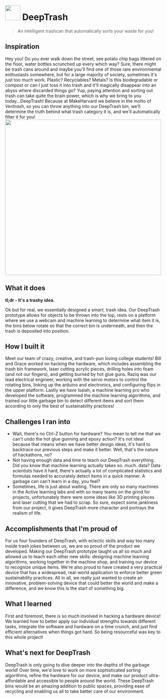 # <img src="https://raw.githubusercontent.com/isaiahnields/deep-trash/master/icon.png" width="48"> DeepTrash
> An intelligent trashcan that automatically sorts your waste for you!

## Inspiration
Hey you! Do you ever walk down the street, see potato chip bags littered on the floor, water bottles scrunched up every which way? Sure, there might be trash cans around and maybe you'll find one of those rare environmental enthusiasts somewhere, but for a large majority of society, sometimes it's just too much work. Plastic? Recyclables? Metals? Is this biodegradable or compost or can I just toss it into trash and it'll magically disappear into an abyss where discarded things go? Yup, paying attention and sorting out trash can take quite the brain power, which is why we bring to you today...DeepTrash! Because at MakeHarvard we believe in the motto of _Veritrash_, so you can throw anything into our DeepTrash bin, we'll determine the truth behind what trash category it is, and we'll automatically filter it for you! 
<img src="https://raw.githubusercontent.com/isaiahnields/deep-trash/master/demo.gif" width="500">

## What it does
**tl;dr - It's a trashy idea.**

Ok but for real, we essentially designed a *smart*, trash idea. Our DeepTrash prototype allows for objects to be thrown into the top, rests on a platform where we use a webcam and machine learning to determine what item it is, the bins below rotate so that the correct bin is underneath, and then the trash is deposited into position.

## How I built it
Meet our team of crazy, creative, and trash-pun loving college students! Bill and Grace worked on hacking the hardware, which includes assembling the trash bin framework, laser cutting acrylic pieces, drilling holes into foam (and not our fingers), and getting burned by hot glue guns. Raziq was our lead electrical engineer, working with the servo motors to control the rotating bins, linking up the arduino and electronics, and configuring flips in the upper platform. Lastly we have Isaiah, a machine learning pro who developed the software, programmed the machine learning algorithms, and trained our little garbage bin to detect different items and sort them according to only the best of sustainability practices!

## Challenges I ran into
- Wait, there's no Ctrl-Z button for hardware? You mean to tell me that we can't undo the hot glue gunning and epoxy action? It's not ideal because that means when we have better design ideas, it's hard to backtrace our previous steps and make it better. Well, that's the nature of hackathons, no?
- Not having enough data and time to teach our DeepTrash everything. Did you know that machine learning actually takes so. much. data? Data scientists have it hard, there's actually a lot of complicated statistics and formulas needed to accurately detect items in a quick manner. A garbage can can't learn in a day, you feel?
- Sometimes, life is just about waiting. There are only so many machines in the Active learning labs and with so many teams on the grind for projects, unfortunately there were some ideas like 3D printing pieces and laser cutting that we had to scrap. So sure, expect some jankiness from our project, it gives DeepTrash more character and portrays the realism of life.

## Accomplishments that I'm proud of
For us four founders of DeepTrash, with eclectic skills and way too many inside trash jokes between us, we are so proud of the product we developed. Making our DeepTrash prototype taught us all so much and allowed us to teach each other new skills: designing machine learning algorithms, working together in the machine shop, and training our device to recognize unique items. We're also proud to have created a very practical device that has a widespread, real-world application to enforce better green sustainability practices. All in all, we really just wanted to create an innovative, problem-solving device that could better the world and make a difference, and we know this is the start of something big.

## What I learned
First and foremost, there is so much involved in hacking a hardware device! We learned how to better apply our individual strengths towards different tasks, integrate the software and hardware on a time crunch, and just find efficient alternatives when things got hard. So being resourceful was key to this whole project! 

## What's next for DeepTrash
DeepTrash is only going to dive deeper into the depths of the garbage world! Over time, we'd love to work on more sophisticated sorting algorithms, refine the hardware for our device, and make our product ultra-affordable and accessible to people around the world. These DeepTrash bins would be an amazing addition to public spaces, providing ease of recycling and enabling us all to take better care of our environment.
